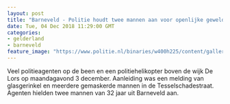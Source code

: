 ```yaml
---
layout: post
title: "Barneveld - Politie houdt twee mannen aan voor openlijke geweldpleging"
date: Tue, 04 Dec 2018 11:29:00 GMT
categories: 
- gelderland 
- barneveld 
feature_image: "https://www.politie.nl/binaries/w400h225/content/gallery/politie/stockfotos/algemeen/aanhouding-handboeien-3.jpg"
---
```


Veel politieagenten op de been en een politiehelikopter boven de wijk De Lors op maandagavond 3 december. Aanleiding was een melding van glasgerinkel en meerdere gemaskerde mannen in de Tesselschadestraat. Agenten hielden twee mannen van 32 jaar uit Barneveld aan.
